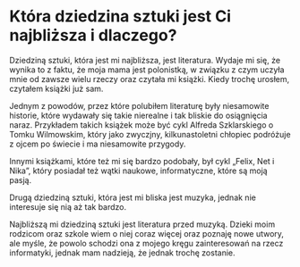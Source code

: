 # Która dziedzina sztuki jest Ci najbliższa i dlaczego?

Dziedziną sztuki, która jest mi najbliższa, jest literatura. Wydaje mi się, że wynika to z faktu, że moja mama jest polonistką, w związku z czym uczyła mnie od zawsze wielu rzeczy oraz czytała mi książki. Kiedy trochę urosłem, czytałem książki już sam.

Jednym z powodów, przez które polubiłem literaturę były niesamowite historie, które wydawały się takie nierealne i tak bliskie do osiągnięcia naraz. Przykładem takich książek może być cykl Alfreda Szklarskiego o Tomku Wilmowskim, który jako zwyczjny, kilkunastoletni chłopiec podróżuje z ojcem po świecie i ma niesamowite przygody.

Innymi książkami, które też mi się bardzo podobały, był cykl „Felix, Net i Nika”, który posiadał też wątki naukowe, informatyczne, które są moją pasją.

Drugą dziedziną sztuki, która jest mi bliska jest muzyka, jednak nie interesuje się nią aż tak bardzo.

Najbliższą mi dziedziną sztuki jest literatura przed muzyką. Dzieki moim rodzicom oraz szkole wiem o niej coraz więcej oraz poznaję nowe utwory, ale myśle, że powolo schodzi ona z mojego kręgu zainteresowań na rzecz informatyki, jednak mam nadzieją, że jednak trochę zostanie.
